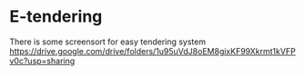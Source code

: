 # E-tendering
There is some screensort for easy tendering system https://drive.google.com/drive/folders/1u95uVdJ8oEM8gixKF99Xkrmt1kVFPv0c?usp=sharing

